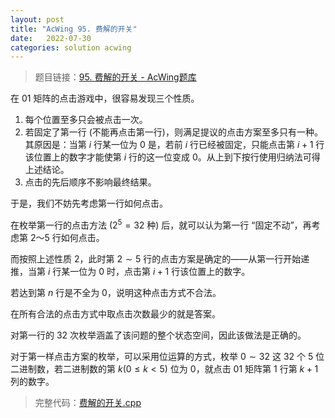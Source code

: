 ```yaml
---
layout: post
title: "AcWing 95. 费解的开关"
date:   2022-07-30
categories: solution acwing
---
```


> 题目链接：<a href="https://www.acwing.com/problem/content/97/" target="_blank">95. 费解的开关 - AcWing题库</a>

在 01 矩阵的点击游戏中，很容易发现三个性质。

1. 每个位置至多只会被点击一次。
2. 若固定了第一行 (不能再点击第一行)，则满足提议的点击方案至多只有一种。  
其原因是：当第 $i$ 行某一位为 $0$ 是，若前 $i$ 行已经被固定，只能点击第 $i+1$ 行该位置上的数字才能使第 $i$ 行的这一位变成 $0$。从上到下按行使用归纳法可得上述结论。
3. 点击的先后顺序不影响最终结果。

于是，我们不妨先考虑第一行如何点击。

在枚举第一行的点击方法 ($2^5 = 32$ 种) 后，就可以认为第一行 “固定不动”，再考虑第 $2～5$ 行如何点击。

而按照上述性质 $2$，此时第 $2 \sim 5$ 行的点击方案是确定的——从第一行开始递推，当第 $i$ 行某一位为 $0$ 时，点击第 $i + 1$ 行该位置上的数字。

若达到第 $n$ 行是不全为 $0$，说明这种点击方式不合法。

在所有合法的点击方式中取点击次数最少的就是答案。

对第一行的 $32$ 次枚举涵盖了该问题的整个状态空间，因此该做法是正确的。

对于第一样点击方案的枚举，可以采用位运算的方式，枚举 $0 \sim 32$ 这 $32$ 个 $5$ 位二进制数，若二进制数的第 $k (0 \leq k <5)$ 位为 $0$，就点击 $01$ 矩阵第 $1$ 行第 $k + 1$ 列的数字。

> 完整代码：<a href="https://gitee.com/lyccrius/oi/blob/master/AcWing/95/费解的开关.cpp" target="_blank">费解的开关.cpp</a>
